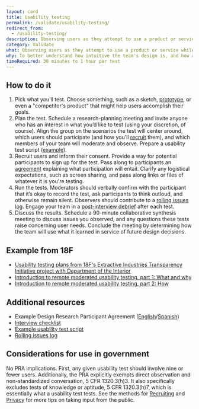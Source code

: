 ```yaml
---
layout: card
title: Usability testing
permalink: /validate/usability-testing/
redirect_from:
  - /usability-testing/
description: Observing users as they attempt to use a product or service while thinking out loud.
category: Validate
what: Observing users as they attempt to use a product or service while thinking out loud.
why: To better understand how intuitive the team's design is, and how adaptable it is to meeting user needs.
timeRequired: 30 minutes to 1 hour per test
---
```


## How to do it

1. Pick what you’ll test. Choose something, such as a sketch, <a href="/prototyping/" class="usa-link">prototype</a>, or even a "competitor's product" that might help users accomplish their goals.
1. Plan the test. Schedule a research-planning meeting and invite anyone who has an interest in what you’d like to test (using your discretion, of course). Align the group on the scenarios the test will center around, which users should participate (and how you'll <a href="/recruiting/" class="usa-link">recruit</a> them), and which members of your team will moderate and observe. Prepare a usability test script (<a href="/usability-test-script/" class="usa-link">example</a>).
1. Recruit users and inform their consent. Provide a way for potential participants to sign up for the test. Pass along to participants an <a href="/participant-agreement/" class="usa-link">agreement</a> explaining what participation will entail. Clarify any logistical expectations, such as screen sharing, and pass along links or files of whatever it is you're testing.
1. Run the tests. Moderators should verbally confirm with the participant that it’s okay to record the test, ask participants to think outloud, and otherwise remain silent. Observers should contribute to a <a href="/rolling-issues-log/" class="usa-link">rolling issues log</a>. Engage your team in a <a href="/interview-debrief/" class="usa-link">post-interview debrief</a> after each test.
1. Discuss the results. Schedule a 90-minute collaborative synthesis meeting to discuss issues you observed, and any questions these tests raise concerning user needs. Conclude the meeting by determining how the team will use what it learned in service of future design decisions.

<section class="method--section method--section--18f-example" markdown="1" >

## Example from 18F

- <a href="https://github.com/18F/doi-extractives-data/tree/research/research" class="usa-link">Usability testing plans from 18F's Extractive Industries Transparency Initiative project with Department of the Interior</a>
- <a href="https://18f.gsa.gov/2018/11/14/introduction-to-remote-moderated-usability-testing-part-1/" class="usa-link">Introduction to remote moderated usability testing, part 1&#58; What and why</a>
- <a href="https://18f.gsa.gov/2018/11/20/introduction-to-remote-moderated-usability-testing-part-2-how/" class="usa-link">Introduction to remote moderated usability testing, part 2&#58; How</a>


</section>

<section class="method--section method--section--additional-resources" markdown="1">

## Additional resources

- Example Design Research Participant Agreement (<a href="/participant-agreement/" class="usa-link">English</a>/<a href="/participant-agreement-spanish/" class="usa-link">Spanish</a>)
- <a href="/interview-checklist/" class="usa-link">Interview checklist</a>
- <a href="/usability-test-script/" class="usa-link">Example usability test script</a>
- <a href="/rolling-issues-log/" class="usa-link">Rolling issues log</a>

</section>

<section class="method--section method--section--government-considerations" markdown="1" >

## Considerations for use in government

No PRA implications. First, any given usability test should involve nine or fewer users. Additionally, the PRA explicitly exempts direct observation and non-standardized conversation, 5 CFR 1320.3(h)3. It also specifically excludes tests of knowledge or aptitude, 5 CFR 1320.3(h)7, which is essentially what a usability test tests. See the methods for <a href="/recruiting/" class="usa-link">Recruiting</a> and <a href="/privacy/" class="usa-link">Privacy</a> for more tips on taking input from the public.
</section>
